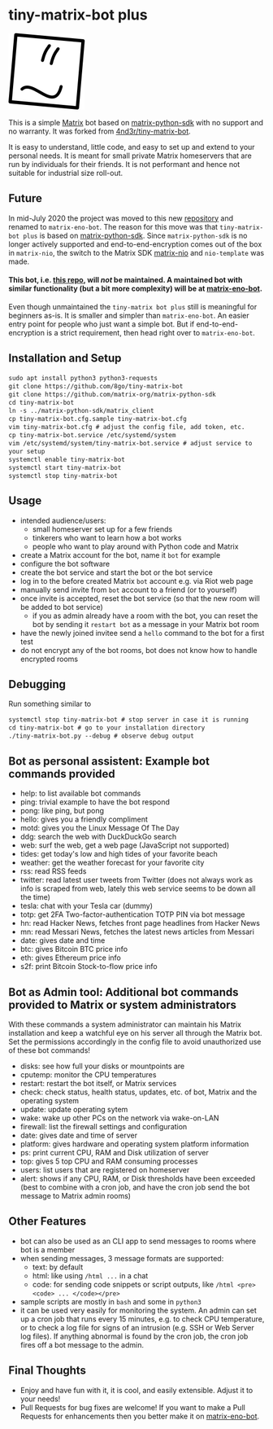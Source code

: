 # tiny-matrix-bot plus

![tiny-matrix-bot icon](tmb-150.png)

This is a simple [Matrix](https://matrix.org) bot based on [matrix-python-sdk](https://github.com/matrix-org/matrix-python-sdk) with no support and no warranty. It was forked from [4nd3r/tiny-matrix-bot](https://github.com/4nd3r/tiny-matrix-bot).

It is easy to understand, little code, and easy to set up and extend to your personal needs. It is meant for small private Matrix homeservers that are run by individuals for their friends. It is not performant and hence not suitable for industrial size roll-out. 

## Future

In mid-July 2020 the project was moved to this new [repository](https://github.com/8go/matrix-eno-bot) and renamed to `matrix-eno-bot`. The reason for this move was that `tiny-matrix-bot plus` is based on [matrix-python-sdk](https://github.com/matrix-org/matrix-python-sdk). Since `matrix-python-sdk` is no longer actively supported and end-to-end-encryption comes out of the box in `matrix-nio`, the switch to the Matrix SDK [matrix-nio](https://github.com/poljar/matrix-nio) and `nio-template` was made. 

#### This bot, i.e. [this repo](https://github.com/8go/tiny-matrix-bot), will *not* be maintained. A maintained bot with similar functionality (but a bit more complexity) will be at [matrix-eno-bot](https://github.com/8go/matrix-eno-bot).

Even though unmaintained the `tiny-matrix bot plus` still is meaningful for beginners as-is. It is smaller and simpler than `matrix-eno-bot`. An easier entry point for people who just want a simple bot. But if end-to-end-encryption is a strict requirement, then head right over to `matrix-eno-bot`.

## Installation and Setup

```
sudo apt install python3 python3-requests
git clone https://github.com/8go/tiny-matrix-bot
git clone https://github.com/matrix-org/matrix-python-sdk
cd tiny-matrix-bot
ln -s ../matrix-python-sdk/matrix_client
cp tiny-matrix-bot.cfg.sample tiny-matrix-bot.cfg
vim tiny-matrix-bot.cfg # adjust the config file, add token, etc.
cp tiny-matrix-bot.service /etc/systemd/system
vim /etc/systemd/system/tiny-matrix-bot.service # adjust service to your setup
systemctl enable tiny-matrix-bot
systemctl start tiny-matrix-bot
systemctl stop tiny-matrix-bot
```

## Usage

- intended audience/users: 
  - small homeserver set up for a few friends
  - tinkerers who want to learn how a bot works
  - people who want to play around with Python code and Matrix
- create a Matrix account for the bot, name it `bot` for example
- configure the bot software
- create the bot service and start the bot or the bot service
- log in to the before created Matrix `bot` account e.g. via Riot web page
- manually send invite from `bot` account to a friend (or to yourself)
- once invite is accepted, reset the bot service (so that the new room will be added to bot service)
  - if you as admin already have a room with the bot, you can reset the bot by sending it `restart bot` as a message in your Matrix bot room
- have the newly joined invitee send a `hello` command to the bot for a first test
- do not encrypt any of the bot rooms, bot does not know how to handle encrypted rooms

## Debugging

Run something similar to
```
systemctl stop tiny-matrix-bot # stop server in case it is running
cd tiny-matrix-bot # go to your installation directory
./tiny-matrix-bot.py --debug # observe debug output
```

## Bot as personal assistent: Example bot commands provided

- help: to list available bot commands
- ping: trivial example to have the bot respond
- pong: like ping, but pong
- hello: gives you a friendly compliment
- motd: gives you the Linux Message Of The Day
- ddg: search the web with DuckDuckGo search
- web: surf the web, get a web page (JavaScript not supported)
- tides: get today's low and high tides of your favorite beach
- weather: get the weather forecast for your favorite city
- rss: read RSS feeds
- twitter: read latest user tweets from Twitter (does not always work as info is scraped from web, lately this web service seems to be down all the time)
- tesla: chat with your Tesla car (dummy)
- totp: get 2FA Two-factor-authentication TOTP PIN via bot message
- hn: read Hacker News, fetches front page headlines from Hacker News
- mn: read Messari News, fetches the latest news articles from Messari
- date: gives date and time
- btc: gives Bitcoin BTC price info
- eth: gives Ethereum price info
- s2f: print Bitcoin Stock-to-flow price info

## Bot as Admin tool: Additional bot commands provided to Matrix or system administrators

With these commands a system administrator can maintain his Matrix installation and keep a watchful eye on his server all through the Matrix bot. Set the permissions accordingly in the config file to avoid unauthorized use of these bot commands!

- disks: see how full your disks or mountpoints are
- cputemp: monitor the CPU temperatures
- restart: restart the bot itself, or Matrix services
- check: check status, health status, updates, etc. of bot, Matrix and the operating system
- update: update operating sytem
- wake: wake up other PCs on the network via wake-on-LAN
- firewall: list the firewall settings and configuration
- date: gives date and time of server
- platform: gives hardware and operating system platform information
- ps: print current CPU, RAM and Disk utilization of server
- top: gives 5 top CPU and RAM consuming processes
- users: list users that are registered on homeserver
- alert: shows if any CPU, RAM, or Disk thresholds have been exceeded (best to combine with a cron job, and have the cron job send the bot message to Matrix admin rooms)

## Other Features

- bot can also be used as an CLI app to send messages to rooms where bot is a member
- when sending messages, 3 message formats are supported:
  - text: by default
  - html: like using `/html ...` in a chat
  - code: for sending code snippets or script outputs, like `/html <pre><code> ... </code></pre>`
- sample scripts are mostly in `bash` and some in `python3`
- it can be used very easily for monitoring the system. An admin can set up a cron job that runs every 15 minutes, e.g. to check CPU temperature, or to check a log file for signs of an intrusion (e.g. SSH or Web Server log files). If anything abnormal is found by the cron job, the cron job fires off a bot message to the admin. 

## Final Thoughts

- Enjoy and have fun with it, it is cool, and easily extensible. Adjust it to your needs!
- Pull Requests for bug fixes are welcome! If you want to make a Pull Requests for enhancements then you better make it on [matrix-eno-bot](https://github.com/8go/matrix-eno-bot).
